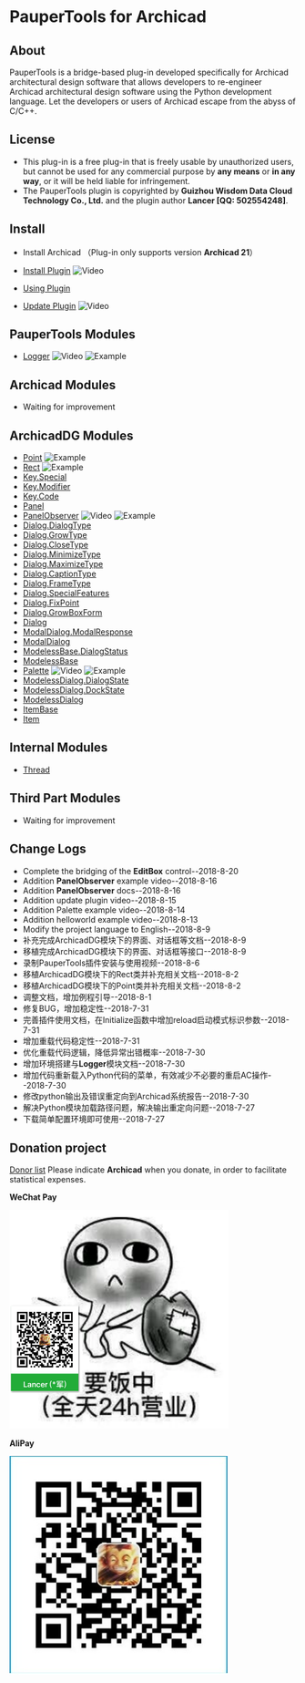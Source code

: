 # PauperTools for Archicad

## About

PauperTools is a bridge-based plug-in developed specifically for Archicad architectural design software that allows developers to re-engineer Archicad architectural design software using the Python development language. Let the developers or users of Archicad escape from the abyss of C/C++.

## License

* This plug-in is a free plug-in that is freely usable by unauthorized users, but cannot be used for any commercial purpose by **any means** or **in any way**, or it will be held liable for infringement.
* The PauperTools plugin is copyrighted by **Guizhou Wisdom Data Cloud Technology Co., Ltd.** and the plugin author **Lancer [QQ: 502554248]**.

## Install

* Install Archicad （Plug-in only supports version **Archicad 21**）

* [Install Plugin](Docs/PauperToolsInstall.md) ![Video][video_url]

* [Using Plugin](Docs/PauperToolsUsing.md)

* [Update Plugin](Docs/PauperToolsUpdate.md) ![Video][video_url]

## PauperTools Modules

* [Logger](Docs/PauperTools_Logger.md) ![Video][video_url] ![Example][example_url]

## Archicad Modules

* Waiting for improvement

## ArchicadDG Modules

* [Point](Docs/ArchicadDG_Point.md) ![Example][example_url]
* [Rect](Docs/ArchicadDG_Rect.md) ![Example][example_url]
* [Key.Special](Docs/ArchicadDG_Key_Special.md)
* [Key.Modifier](Docs/ArchicadDG_Key_Modifier.md)
* [Key.Code](Docs/ArchicadDG_Key_Code.md)
* [Panel](Docs/ArchicadDG_Panel.md)
* [PanelObserver](Docs/ArchicadDG_Panel_Observer.md) ![Video][video_url] ![Example][example_url]
* [Dialog.DialogType](Docs/ArchicadDG_DialogType.md)
* [Dialog.GrowType](Docs/ArchicadDG_GrowType.md)
* [Dialog.CloseType](Docs/ArchicadDG_CloseType.md)
* [Dialog.MinimizeType](Docs/ArchicadDG_MinimizeType.md)
* [Dialog.MaximizeType](Docs/ArchicadDG_MaximizeType.md)
* [Dialog.CaptionType](Docs/ArchicadDG_CaptionType.md)
* [Dialog.FrameType](Docs/ArchicadDG_FrameType.md)
* [Dialog.SpecialFeatures](Docs/ArchicadDG_SpecialFeatures.md)
* [Dialog.FixPoint](Docs/ArchicadDG_FixPoint.md)
* [Dialog.GrowBoxForm](Docs/ArchicadDG_GrowBoxForm.md)
* [Dialog](Docs/ArchicadDG_Dialog.md)
* [ModalDialog.ModalResponse](Docs/ArchicadDG_ModalResponse.md)
* [ModalDialog](Docs/ArchicadDG_ModalDialog.md)
* [ModelessBase.DialogStatus](Docs/ArchicadDG_DialogStatus.md)
* [ModelessBase](Docs/ArchicadDG_ModelessBase.md)
* [Palette](Docs/ArchicadDG_Palette.md) ![Video][video_url] ![Example][example_url]
* [ModelessDialog.DialogState](Docs/ArchicadDG_DialogState.md)
* [ModelessDialog.DockState](Docs/ArchicadDG_DockState.md)
* [ModelessDialog](Docs/ArchicadDG_ModelessDialog.md)
* [ItemBase](Docs/ArchicadDG_ItemBase.md)
* [Item](Docs/ArchicadDG_Item.md)


## Internal Modules

* [Thread](Docs/Py_Thread.md)

## Third Part Modules

* Waiting for improvement

## Change Logs

* Complete the bridging of the **EditBox** control--2018-8-20
* Addition **PanelObserver** example video--2018-8-16
* Addition **PanelObserver** docs--2018-8-16
* Addition update plugin video--2018-8-15
* Addition Palette example video--2018-8-14
* Addition helloworld example video--2018-8-13
* Modify the project language to English--2018-8-9
* 补充完成ArchicadDG模块下的界面、对话框等文档--2018-8-9
* 移植完成ArchicadDG模块下的界面、对话框等接口--2018-8-9
* 录制PauperTools插件安装与使用视频--2018-8-6
* 移植ArchicadDG模块下的Rect类并补充相关文档--2018-8-2
* 移植ArchicadDG模块下的Point类并补充相关文档--2018-8-2
* 调整文档，增加例程引导--2018-8-1
* 修复BUG，增加稳定性--2018-7-31
* 完善插件使用文档，在Initialize函数中增加reload启动模式标识参数--2018-7-31
* 增加重载代码稳定性--2018-7-31
* 优化重载代码逻辑，降低异常出错概率--2018-7-30
* 增加环境搭建与**Logger**模块文档--2018-7-30
* 增加代码重新载入Python代码的菜单，有效减少不必要的重启AC操作--2018-7-30
* 修改python输出及错误重定向到Archicad系统报告--2018-7-30
* 解决Python模块加载路径问题，解决输出重定向问题--2018-7-27
* 下载简单配置环境即可使用--2018-7-27

## Donation project

[Donor list](Donation/Donor.md) Please indicate **Archicad** when you donate, in order to facilitate statistical expenses.

**WeChat Pay**

<img src="Imgs/wechat_donation.jpg" width="384px" height="384px" />

**AliPay**

<img src="Imgs/alipay_donation.jpg" width="384px" height="384px" />



[video_url]:https://img.shields.io/badge/Video-OK-brightgreen.svg
[example_url]:https://img.shields.io/badge/Example-OK-brightgreen.svg